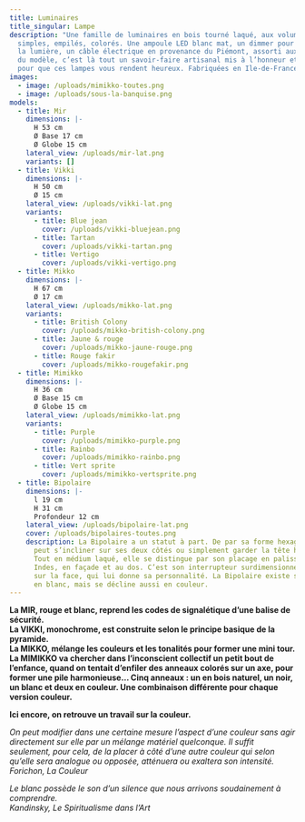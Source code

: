 ```yaml
---
title: Luminaires
title_singular: Lampe
description: "Une famille de luminaires en bois tourné laqué, aux volumes
  simples, empilés, colorés. Une ampoule LED blanc mat, un dimmer pour moduler
  la lumière, un câble électrique en provenance du Piémont, assorti aux couleurs
  du modèle, c’est là tout un savoir-faire artisanal mis à l’honneur et pensé
  pour que ces lampes vous rendent heureux. Fabriquées en Ile-de-France."
images:
  - image: /uploads/mimikko-toutes.png
  - image: /uploads/sous-la-banquise.png
models:
  - title: Mir
    dimensions: |-
      H 53 cm  
      Ø Base 17 cm  
      Ø Globe 15 cm
    lateral_view: /uploads/mir-lat.png
    variants: []
  - title: Vikki
    dimensions: |-
      H 50 cm  
      Ø 15 cm
    lateral_view: /uploads/vikki-lat.png
    variants:
      - title: Blue jean
        cover: /uploads/vikki-bluejean.png
      - title: Tartan
        cover: /uploads/vikki-tartan.png
      - title: Vertigo
        cover: /uploads/vikki-vertigo.png
  - title: Mikko
    dimensions: |-
      H 67 cm  
      Ø 17 cm
    lateral_view: /uploads/mikko-lat.png
    variants:
      - title: British Colony
        cover: /uploads/mikko-british-colony.png
      - title: Jaune & rouge
        cover: /uploads/mikko-jaune-rouge.png
      - title: Rouge fakir
        cover: /uploads/mikko-rougefakir.png
  - title: Mimikko
    dimensions: |-
      H 36 cm  
      Ø Base 15 cm  
      Ø Globe 15 cm
    lateral_view: /uploads/mimikko-lat.png
    variants:
      - title: Purple
        cover: /uploads/mimikko-purple.png
      - title: Rainbo
        cover: /uploads/mimikko-rainbo.png
      - title: Vert sprite
        cover: /uploads/mimikko-vertsprite.png
  - title: Bipolaire
    dimensions: |-
      l 19 cm  
      H 31 cm  
      Profondeur 12 cm
    lateral_view: /uploads/bipolaire-lat.png
    cover: /uploads/bipolaires-toutes.png
    description: La Bipolaire a un statut à part. De par sa forme hexagonale, elle
      peut s’incliner sur ses deux côtés ou simplement garder la tête haute.
      Tout en médium laqué, elle se distingue par son placage en palissandre des
      Indes, en façade et au dos. C’est son interrupteur surdimensionné encastré
      sur la face, qui lui donne sa personnalité. La Bipolaire existe sobrement
      en blanc, mais se décline aussi en couleur.
---
```


**La MIR, rouge et blanc, reprend les codes de signalétique d’une balise de sécurité.**  
**La VIKKI, monochrome, est construite selon le principe basique de la pyramide.**  
**La MIKKO, mélange les couleurs et les tonalités pour former une mini tour.**  
**La MIMIKKO va chercher dans l’inconscient collectif un petit bout de l’enfance, quand on tentait d’enfiler des anneaux colorés sur un axe, pour former une pile harmonieuse… Cinq anneaux : un en bois naturel, un noir, un blanc et deux en couleur. Une combinaison différente pour chaque version couleur.**

**Ici encore, on retrouve un travail sur la couleur.**

*On peut modifier dans une certaine mesure l’aspect d’une couleur sans agir directement sur elle par un mélange matériel quelconque. Il suffit seulement, pour cela, de la placer à côté d’une autre couleur qui selon qu’elle sera analogue ou opposée, atténuera ou exaltera son intensité.*  
*Forichon, La Couleur*

*Le blanc possède le son d’un silence que nous arrivons soudainement à comprendre.*  
*Kandinsky, Le Spiritualisme dans l’Art*